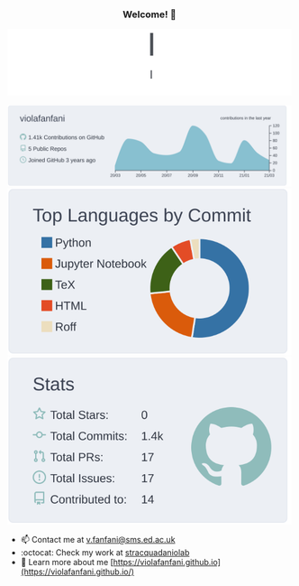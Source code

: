 ### <div align="center"> Welcome! 👋 </div>
<p  align="center">
<img src="https://github.com/violafanfani/violafanfani/blob/main/src/peek-2021-03-17.gif"></br></p>

<p  align="center">
  <img src="https://raw.githubusercontent.com/violafanfani/violafanfani/main/profile-summary-card-output/nord_bright/0-profile-details.svg" alt="github stats"></br>
  <img src="https://raw.githubusercontent.com/violafanfani/violafanfani/main/profile-summary-card-output/nord_bright/2-most-commit-language.svg">
  <img src="https://raw.githubusercontent.com/violafanfani/violafanfani/main/profile-summary-card-output/nord_bright/3-stats.svg"></br></p>


- 📫 Contact me at v.fanfani@sms.ed.ac.uk
- :octocat: Check my work at [stracquadaniolab](https://github.com/stracquadaniolab)
- :penguin: Learn more about me [https://violafanfani.github.io](https://violafanfani.github.io/)

<!--
**violafanfani/violafanfani** is a ✨ _special_ ✨ repository because its `README.md` (this file) appears on your GitHub profile.

Here are some ideas to get you started:

- 🔭 I’m currently working on ...
- 🌱 I’m currently learning ...
- 👯 I’m looking to collaborate on ...
- 🤔 I’m looking for help with ...
- 💬 Ask me about ...

- 😄 Pronouns: ...
- ⚡ Fun fact: ...
-->
